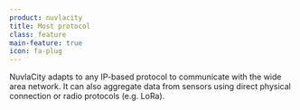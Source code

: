 ```yaml
---
product: nuvlacity
title: Most protocol
class: feature
main-feature: true
icon: fa-plug
---
```


NuvlaCity adapts to any IP-based protocol to communicate with the wide area network. It can also aggregate data from sensors using direct physical connection or radio protocols (e.g. LoRa).
